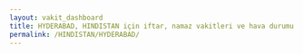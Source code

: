 ```yaml
---
layout: vakit_dashboard
title: HYDERABAD, HINDISTAN için iftar, namaz vakitleri ve hava durumu - ilçe/eyalet seç
permalink: /HINDISTAN/HYDERABAD/
---
```


<script type="text/javascript">
  var GLOBAL_COUNTRY = 'HINDISTAN';
  var GLOBAL_CITY = 'HYDERABAD';
  var GLOBAL_STATE = '';
  var lat = 72;
  var lon = 21;
</script>
